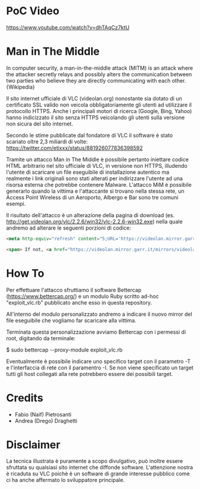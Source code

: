 # PoC Video

https://www.youtube.com/watch?v=dhTAqCz7ktU

# Man in The Middle

In computer security, a man-in-the-middle attack (MITM) is an attack where the attacker secretly relays and possibly alters the communication between two parties who believe they are directly communicating with each other. {Wikipedia}

Il sito internet ufficiale di VLC (videolan.org) nonostante sia dotato di un certificato SSL valido non veicola obbligatoriamente gli utenti ad utilizzare il protocollo HTTPS. Anche i principali motori di ricerca (Google, Bing, Yahoo) hanno indicizzato il sito senza HTTPS veicolando gli utenti sulla versione non sicura del sito internet.

Secondo le stime pubblicate dal fondatore di VLC il software è stato scariato oltre 2,3 miliardi di volte: https://twitter.com/etixxx/status/881926077836398592

Tramite un attacco Man in The Middle è possibile pertanto iniettare codice HTML arbitrario nel sito ufficiale di VLC, in versione non HTTPS, illudendo l'utente di scaricare un file eseguibile di installazione autentico ma realmente i link originali sono stati alterati per indirizzare l'utente ad una risorsa esterna che potrebbe contenere Malware. L'attacco MiM è possibile generarlo quando la vittima e l'attaccante si trovano nella stessa rete, un Access Point Wireless di un Aeroporto, Albergo e Bar sono tre comuni esempi.

Il risultato dell'attacco è un alterazione della pagina di download (es. http://get.videolan.org/vlc/2.2.6/win32/vlc-2.2.6-win32.exe) nella quale andremo ad alterare le seguenti porzioni di codice:

```html
<meta http-equiv="refresh" content="5;URL='https://videolan.mirror.garr.it/mirrors/videolan/vlc/2.2.6/win32/vlc-2.2.6-win32.exe'" />

<span> If not, <a href="https://videolan.mirror.garr.it/mirrors/videolan/vlc/2.2.6/win32/vlc-2.2.6-win32.exe" id="alt_link">click here</a>.
```

# How To

Per effettuare l'attacco sfruttiamo il software Bettercap (https://www.bettercap.org/) e un modulo Ruby scritto ad-hoc "exploit_vlc.rb" pubblicato anche esso in questa repository.

All'interno del modulo personalizzato andremo a indicare il nuovo mirror del file eseguibile che vogliamo far scaricare alla vittima.

Terminata questa personalizzazione avviamo Bettercap con i permessi di root, digitando da terminale:

$ sudo bettercap --proxy-module exploit_vlc.rb

Eventualmente è possibile indicare uno specifico target con il parametro -T e l'interfaccia di rete con il paramentro -I. Se non viene specificato un target tutti gli host collegati alla rete potrebbero essere dei possibili target.

# Credits
* Fabio (Naif) Pietrosanti 
* Andrea (Drego) Draghetti

# Disclaimer 

La tecnica illustrata è puramente a scopo divulgativo, può inoltre essere sfruttata su qualsiasi sito internet che diffonde software. L'attenzione nostra è ricaduta su VLC poichè è un software di grande interesse pubblico come ci ha anche affermato lo sviluppatore principale.
